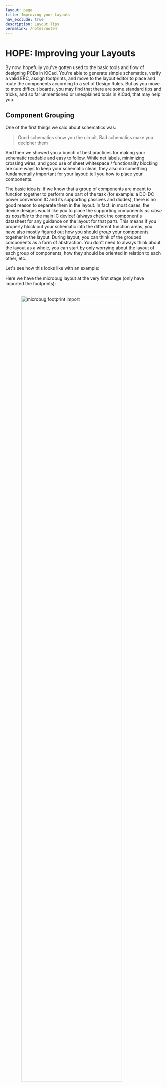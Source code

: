 ```yaml
---
layout: page
title: Improving your Layouts
nav_exclude: true
description: Layout Tips
permalink: /notes/note4
---
```





<div class="hero hero-mini">
<h1>HOPE: Improving your Layouts</h1>
</div>
<article>
<p>By now, hopefully you've gotten used to the basic tools and flow of designing PCBs in KiCad. You're able to generate simple schematics, verify a valid ERC, assign footprints, and move to the layout editor to place and route the components according to a set of Design Rules. But as you move to more difficult boards, you may find that there are some standard tips and tricks, and so far unmentioned or unexplained tools in KiCad, that may help you. </p><h1 id="component-grouping">Component Grouping</h1><p>One of the first things we said about schematics was: </p><!--kg-card-begin: markdown--><blockquote>
<p>Good schematics show you the circuit. Bad schematics make you decipher them</p>
</blockquote>
<!--kg-card-end: markdown--><p>And then we showed you a bunch of best practices for making your schematic readable and easy to follow. While net labels, minimizing crossing wires, and good use of sheet whitespace / functionality blocking are core ways to keep your schematic clean, they also do something fundamentally important for your layout: tell you how to place your components. </p><p>The basic idea is: if we know that a group of components are meant to function together to perform one part of the task (for example: a DC-DC power conversion IC and its supporting passives and diodes), there is no good reason to separate them in the layout. In fact, in most cases, the device designs would like you to place the supporting components <em>as close as possible</em> to the main IC device! (always check the component's datasheet for any guidance on the layout for that part). This means if you properly block out your schematic into the different function areas, you have also mostly figured out how you should <em>group</em> your components together in the layout. During layout, you can think of the grouped components as a form of abstraction. You don't need to always think about the layout as a whole, you can start by only worrying about the layout of each group of components, how they should be oriented in relation to each other, etc. </p><p>Let's see how this looks like with an example:</p><p>Here we have the microbug layout at the very first stage (only have imported the footprints):</p><!--kg-card-begin: html--><br><img src="/assets/note4/image-3.png" alt="microbug footprint import" style="width: 80%; margin: auto; display:block"> <br><!--kg-card-end: html--><p>It is quite a mess it seems. You can see how the graphical complexity of boards grow as more parts are added. To start cleaning up this mess, the first thing we will want to do is group the components together. Let's take a look at the reflectance sensors in the schematic: </p><!--kg-card-begin: html--><br><img src="/assets/note4/image-2.png" alt="microbug footprint import" style="width: 45%; margin: auto; display:block"> <br><!--kg-card-end: html--><p>We can see that we'll want to keep R2 and R3 with U2, and R4 and R5 with U4. Now, you can just search around in the layout for the corresponding footprints to R2, R3, etc. But there is an incredibly intuitive way to select these components: cross probing.</p><figure class="kg-card kg-image-card kg-card-hascaption"><img src="/assets/note4/kgSWBqaHCS.gif" class="kg-image" alt="" loading="lazy" width="1319" height="805"><figcaption>cross selecting between schematic and layout editors</figcaption></figure><p>Selecting a component in the schematic editor, will also select it in the layout editor if it is open (This also works the other way around too). This makes it incredibly easy to separate out the parts you want based on your schematic. If you have two screens (or a really large, wide one) to work with, you should set up the schematic editor on side and the layout editor on the other when doing your layout placement. </p><p>Once you've got your general placement down in your groups, you can start doing some of the easy routing <em>inside </em>the groups (don't forget to set your grid size smaller when you start routing!). You can think about groups as abstracted components, once the relative routing inside the group is done, you will probably not need to worry about it anymore, and only need to focus on group-to-group routes, which are typically longer tracks. </p><h1 id="making-life-easier">Making Life Easier</h1><p>A new feature in KiCad 5.99 also makes keeping groups together as groups, easy. You can now <em>group</em> selected components and tracks together just like you would in applications like Microsoft Powerpoint or Google Slides. When you select a component in a group, the entire group will be selected. </p><figure class="kg-card kg-image-card kg-card-hascaption"><img src="/assets/note4/FkwIY8zocv.gif" class="kg-image" alt="" loading="lazy" width="1389" height="687"><figcaption>Grouping in the layout editor</figcaption></figure><p>You may have noticed that there were no GND ratsnest lines in the example .gif above. Typically, since GND (and other power rails) are connected not by manual routing but by pours, it will keep things neater if we could hide the ratsnest for these nets. Thankfully, KiCad 5.99 also introduced the ability to toggle on the visibility of nets (in addition to visible of layers, and object types). You can change the visiblity (and do some other neat things, such as highlight the net) in the "Appearance" pane on the right side of the layout editor. </p><figure class="kg-card kg-image-card kg-card-hascaption"><img src="/assets/note4/lNCsAFcCBe.gif" class="kg-image" alt="" loading="lazy" width="1691" height="807"><figcaption>Using Net Appearance</figcaption></figure><h1 id="component-placement">Component Placement</h1><p>Now that you have nicely grouped components and such, there is still is issue of where to place <em>those</em>. The follow is a short list of things to consider when setting up placement on the board:</p><ol><li>Figure out the placement of external interacting components. This includes things such as connectors/ports, buttons, potentiometers, LEDs, etc. Especially if the mechanical design of the project is already decided or is happening in tandem with the PCB, getting the correct placement of these kinds of parts first is essential and will save you time later. </li><li>Cluster component groups based on power (parts using 12V should stay together, parts using 5V should stay together, etc.)</li><li>Orient and position your components in such a way to <strong><em>minimize the length of the the required traces and the number of vias</em></strong>. This goes for both within a group, and between groups. You should only use vias when necessary, so try to place and orient to support that goal. </li><li>Many ICs' datasheets will have suggested layouts or noted recommendations. Make use of your component's datasheets!</li><li>Keep aware of the physical size of components, and their closeness to each other. Think about how to make your life easier when assembling the board or in the case of rework. </li></ol><h1 id="selection-filters-and-visibility">Selection Filters and Visibility</h1><h2 id="selection-filters">Selection Filters</h2><p>Sometimes, you are in the middle of your layout work and you have a lot of things at the same location. It makes it hard to select exactly what you want. KiCad 5.99 has a solution for the problem in the bottom-right pane: Selection Filters. These allow you to choose what you want to be selectable, such as only tracks, or everything but text objects, etc. </p><figure class="kg-card kg-image-card kg-card-hascaption"><img src="/assets/note4/518TP7K5cy.gif" class="kg-image" alt="" loading="lazy" width="1356" height="849" ><figcaption>Using the selection filter to select only tracks</figcaption></figure><h2 id="locking-layout-objects">Locking Layout Objects</h2><p>Sometimes, an object type selection filter isn't what you need. Sometimes you have some part perfectly laid out, or perfectly set to some dimension, and you don't want to be able to accidentially change it when you are working on other parts of the layout close to that area. You can <em>lock</em> layout objects (or entire groups) to prevent unintended edits: </p><figure class="kg-card kg-image-card kg-card-hascaption"><img src="/assets/note4/YTArAwqtG9.gif" class="kg-image" alt="" loading="lazy" width="1313" height="816"><figcaption>Locking a component</figcaption></figure><p>You can quickly toggle a selection between locked and unlocked with the shortcut key 'L'. </p><h2 id="contrast-mode-and-hiding-layers">Contrast Mode and Hiding Layers</h2><p>Even with filtering and locking, it might be difficult to <em>see</em> what you are working with. Maybe too many text objects are in the way, or things from the other layers are cluttering your viewport and making it hard to discern the optimal routing path on your current layer. In these cases, it may help to <em>hide</em> unnecessary layers, or isolate your view specifically to the layer you are working on. </p><figure class="kg-card kg-image-card kg-card-hascaption"><img src="/assets/note4/fc2kTjEHkF.gif" class="kg-image" alt="" loading="lazy" width="1841" height="983" ><figcaption>Adjusting View Options</figcaption></figure><p>You may find the layer visibility presets under the "Presets" dropdown useful for swapping between different board layer views. </p><h1 id="track-widths-and-net-classes">Track Widths and Net Classes</h1><p>The standard 10mil track is pretty great for making general connections, but sometimes you need something different, whether it be for impedance matching purposes, space constraints, or power and heat concerns. In these cases, you could manually change the track width using the dropdown in the top left, but it would be easier if KiCad could automatically switch for you. For this, you can use Net Classes. Net classes are a way to organize your nets into different classes, allowing you specify different standard routing widths (and a few other things) for different classes of nets. For example, you can have a collection of Power Nets, with a standard routing width of 40mil and clearance rule of 12mil instead of the default 10mil and 6mil, for your high power nets 12V and 5V in a power circuit. </p><!--kg-card-begin: html--><br><img src="/assets/note4/image-6.png" alt="net class window" style="width: 80%; margin: auto; display:block"> <br><!--kg-card-end: html--><h1 id="routing-w-zones-and-keepouts">Routing w/ Zones and Keepouts</h1><p>Sometimes though (especially with power circuits), you want to maximize the amount of copper a net connection has. You could draw individual shapes or tracks, but the easiest and best solution would be to use polygon pours (yes, the exact same thing for your ground planes). Many power IC circuits will typically have their suggested layouts shown with pours (example from the MP2307 datasheet): </p><!--kg-card-begin: html--><br><img src="/assets/note4/image-7.png" alt="example pour suggestion" style="width: 40%; margin: auto; display:block"> <br><!--kg-card-end: html--><p>So for anything high current (and potentially high heat), using pours instead of simple track objects will be the way to go. Typically coupled with these pours are arrays of vias to a similar pour on the other side of the board to increase surface area and physical dimensions of the conductor (you can see this in the layout above in the ground plane). </p><p>The other kind of zone you can use is the <strong>keepout zone (rule area). </strong>These zones do exactly as their name implies: keep out features. Sometimes certain components need extra space from other copper for electrical reasons, mechanical pieces may take up parts of the board, etc. and these keeps can help you enforce these constraints. They are drawn exactly the same way as copper pours.</p><!--kg-card-begin: html--><br><img src="/assets/note4/image-12.png" alt="rule area window" style="width: 40%; margin: auto; display:block"> <br><!--kg-card-end: html--><h1 id="other-neat-features">Other Neat Features</h1><h2 id="cleanup-tools">Cleanup Tools</h2><p>KiCad 5.99 has also introduced a few automated tools to "clean up" your layout. Of the most use may be the "Cleanup Tracks and Vias" tool, which helps remove a few common layout issues such as track segments stuck under pads, accidental cross net shorts, and antenna traces/vias (a trace or via that doesn't connect to anything else). Giving it a quick run will usually help clear up some DRC warnings or errors related to such routing garbage. &nbsp;</p><!--kg-card-begin: html--><br><img src="/assets/note4/image-9.png" alt="cleanup tools" style="width: 35%; margin: auto; display:block"> <br><!--kg-card-end: html--><h2 id="dimensioning">Dimensioning</h2><p>In the case that you need specific dimensions visible in your layout (for example, certain component(s) must be in a very specific location), you can add dimensions to User.Drawings (or Eco layers) using the dimension tool. </p><!--kg-card-begin: html--><br><img src="/assets/note4/image-10.png" alt="dimension options" style="width: 35%; margin: auto; display:block"> <br><!--kg-card-end: html--><p>There are a few different types of dimensions avaliable to use, and if you're familiar with mechanical CAD software it should be quite clear what each kind does. However, the dimensioning tool is <em>not</em> used for precise placement of components or other board features. Such placement should be done by adjusting the grid, changing the grid origin, and using the relative distances (dx, dy) at the bottom of the window. To use the relative distances, pressing space will set the temporary origin. </p><p>For complicated physical board designs, the board restrictions should be determined <em>outside</em> of KiCaD in a mechanical CAD software, and imported via DXF file into KiCaD. </p><h2 id="plugins">Plugins</h2><p>KiCad allows the use of external plugins to augment the functionality of the software (for both the schematic editor and layout editor). These plugins are written in Python imported by adding them to KiCad's external plugins folder. Although we will not be using any plugins during HOPE, feel free to explore what exists on the web (just note that most plugins have not been designed to work with version 5.99) or even look up the scripting documentation. </p>
</article>